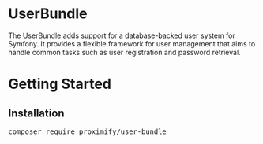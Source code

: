 # UserBundle
The UserBundle adds support for a database-backed user system for Symfony. It provides a flexible framework for user management that aims to handle common tasks such as user registration and password retrieval.

# Getting Started

## Installation 

<pre>
composer require proximify/user-bundle
</pre>